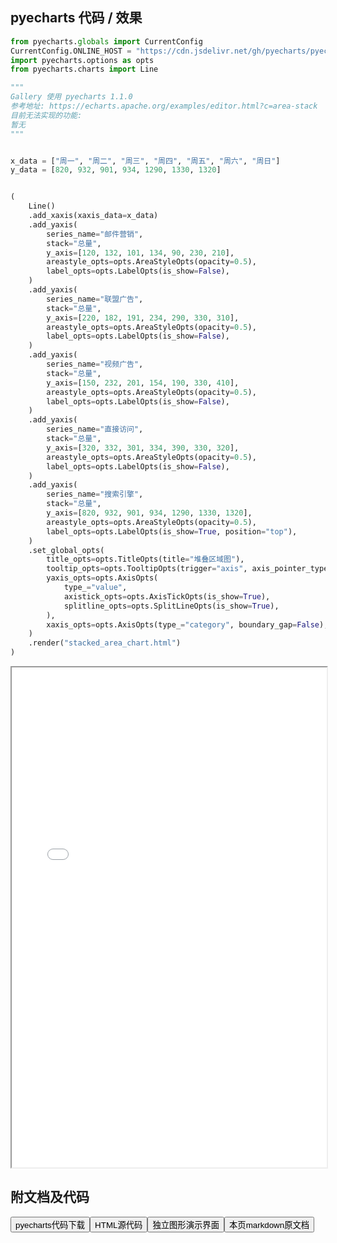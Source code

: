 
## pyecharts 代码 / 效果

```python
from pyecharts.globals import CurrentConfig
CurrentConfig.ONLINE_HOST = "https://cdn.jsdelivr.net/gh/pyecharts/pyecharts-assets@latest/assets/"
import pyecharts.options as opts
from pyecharts.charts import Line

"""
Gallery 使用 pyecharts 1.1.0
参考地址: https://echarts.apache.org/examples/editor.html?c=area-stack
目前无法实现的功能:
暂无
"""


x_data = ["周一", "周二", "周三", "周四", "周五", "周六", "周日"]
y_data = [820, 932, 901, 934, 1290, 1330, 1320]


(
    Line()
    .add_xaxis(xaxis_data=x_data)
    .add_yaxis(
        series_name="邮件营销",
        stack="总量",
        y_axis=[120, 132, 101, 134, 90, 230, 210],
        areastyle_opts=opts.AreaStyleOpts(opacity=0.5),
        label_opts=opts.LabelOpts(is_show=False),
    )
    .add_yaxis(
        series_name="联盟广告",
        stack="总量",
        y_axis=[220, 182, 191, 234, 290, 330, 310],
        areastyle_opts=opts.AreaStyleOpts(opacity=0.5),
        label_opts=opts.LabelOpts(is_show=False),
    )
    .add_yaxis(
        series_name="视频广告",
        stack="总量",
        y_axis=[150, 232, 201, 154, 190, 330, 410],
        areastyle_opts=opts.AreaStyleOpts(opacity=0.5),
        label_opts=opts.LabelOpts(is_show=False),
    )
    .add_yaxis(
        series_name="直接访问",
        stack="总量",
        y_axis=[320, 332, 301, 334, 390, 330, 320],
        areastyle_opts=opts.AreaStyleOpts(opacity=0.5),
        label_opts=opts.LabelOpts(is_show=False),
    )
    .add_yaxis(
        series_name="搜索引擎",
        stack="总量",
        y_axis=[820, 932, 901, 934, 1290, 1330, 1320],
        areastyle_opts=opts.AreaStyleOpts(opacity=0.5),
        label_opts=opts.LabelOpts(is_show=True, position="top"),
    )
    .set_global_opts(
        title_opts=opts.TitleOpts(title="堆叠区域图"),
        tooltip_opts=opts.TooltipOpts(trigger="axis", axis_pointer_type="cross"),
        yaxis_opts=opts.AxisOpts(
            type_="value",
            axistick_opts=opts.AxisTickOpts(is_show=True),
            splitline_opts=opts.SplitLineOpts(is_show=True),
        ),
        xaxis_opts=opts.AxisOpts(type_="category", boundary_gap=False),
    )
    .render("stacked_area_chart.html")
)
```

<iframe width="100%" height="800px" src="/pyecharts/Line/stacked_area_chart.html"></iframe>

## 附文档及代码

<a href="https://cdn.jsdelivr.net/gh/wfy-belief/python/docs/pyecharts/Line/stacked_area_chart.py"><button class="mybutton">pyecharts代码下载</button></a><a href="https://cdn.jsdelivr.net/gh/wfy-belief/python/docs/pyecharts/Line/stacked_area_chart.html"><button class="mybutton">HTML源代码</button></a><a href="https://python.wfyblog.cn/pyecharts/Line/stacked_area_chart.html"><button class="mybutton">独立图形演示界面</button></a><a href="https://cdn.jsdelivr.net/gh/wfy-belief/python/docs/pyecharts/Line/stacked_area_chart.md"><button class="mybutton">本页markdown原文档</button></a>